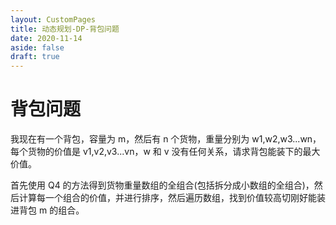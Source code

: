 ```yaml
---
layout: CustomPages
title: 动态规划-DP-背包问题
date: 2020-11-14
aside: false
draft: true
---
```


# 背包问题

我现在有一个背包，容量为 m，然后有 n 个货物，重量分别为 w1,w2,w3...wn，每个货物的价值是 v1,v2,v3...vn，w 和 v 没有任何关系，请求背包能装下的最大价值。

首先使用 Q4 的方法得到货物重量数组的全组合(包括拆分成小数组的全组合)，然后计算每一个组合的价值，并进行排序，然后遍历数组，找到价值较高切刚好能装进背包 m 的组合。
